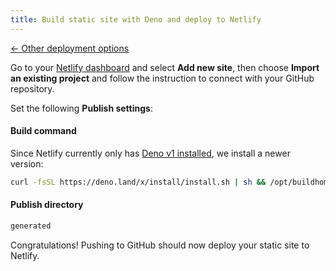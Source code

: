 ```yaml
---
title: Build static site with Deno and deploy to Netlify
---
```


[← Other deployment options](/guide/cli-deploy-production/#deploy-static-site-with-ci%2Fcd)

Go to your [Netlify dashboard](https://app.netlify.com/) and select **Add new site**, then choose **Import an existing project** and follow the instruction to connect with your GitHub repository.

Set the following **Publish settings**:

#### Build command

Since Netlify currently only has [Deno v1 installed](https://docs.netlify.com/build/configure-builds/available-software-at-build-time/), we install a newer version:

```sh
curl -fsSL https://deno.land/x/install/install.sh | sh && /opt/buildhome/.deno/bin/deno task generate
```

#### Publish directory

```sh
generated
```

Congratulations! Pushing to GitHub should now deploy your static site to Netlify.
